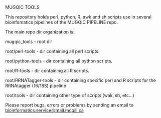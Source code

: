 MUGQIC TOOLS

This repository holds perl, python, R, awk and sh scripts use in several bioinfomatics pipelines of the MUGQIC PIPELINE repo.

The main repo dir organization is:

mugqic_tools - root dir

root/perl-tools - dir containing all perl scripts.

root/python-tools - dir containing all python scripts.

root/R-tools - dir containing all R scripts.

root/RRNATagger-tools - dir containing specific perl and R scripts for the RRNAtagger (16/18S) pipeline

root/tools - dir containing other type of scripts (wak, sh, etc...)



Please report bugs, errors or problems by sending an email to bioinformatics.service@mail.mcgill.ca